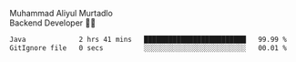 Muhammad Aliyul Murtadlo
<br>
Backend Developer 👨‍💻
<br>
<!--START_SECTION:waka-->

```txt
Java             2 hrs 41 mins   █████████████████████████   99.99 %
GitIgnore file   0 secs          ░░░░░░░░░░░░░░░░░░░░░░░░░   00.01 %
```

<!--END_SECTION:waka-->
